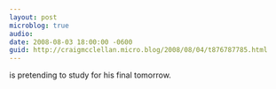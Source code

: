 ```yaml
---
layout: post
microblog: true
audio: 
date: 2008-08-03 18:00:00 -0600
guid: http://craigmcclellan.micro.blog/2008/08/04/t876787785.html
---
```

is pretending to study for his final tomorrow.
